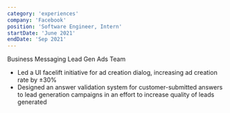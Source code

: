```yaml
---
category: 'experiences'
company: 'Facebook'
position: 'Software Engineer, Intern'
startDate: 'June 2021'
endDate: 'Sep 2021'
---
```


Business Messaging Lead Gen Ads Team
* Led a UI facelift initiative for ad creation dialog, increasing ad creation rate by ±30%
* Designed an answer validation system for customer-submitted answers to lead generation campaigns in an effort to increase quality of leads generated
